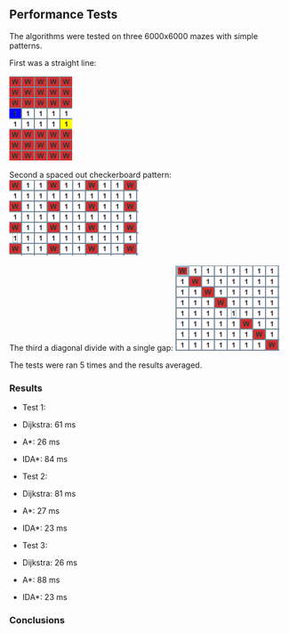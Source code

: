 ## Performance Tests

The algorithms were tested on three 6000x6000 mazes with simple patterns.

First was a straight line:

![](https://github.com/RadicalOyster/pathfinding-comparisons/blob/main/documentation/images/test1.png)

Second a spaced out checkerboard pattern:
![](https://github.com/RadicalOyster/pathfinding-comparisons/blob/main/documentation/images/test2.png)

The third a diagonal divide with a single gap:
![](https://github.com/RadicalOyster/pathfinding-comparisons/blob/main/documentation/images/test3.png)

The tests were ran 5 times and the results averaged.

### Results

* Test 1:
 * Dijkstra: 61 ms
 * A*: 26 ms
 * IDA*: 84 ms

* Test 2:
 * Dijkstra: 81 ms
 * A*: 27 ms
 * IDA*: 23 ms

* Test 3:
 * Dijkstra: 26 ms
 * A*: 88 ms
 * IDA*: 23 ms

### Conclusions
